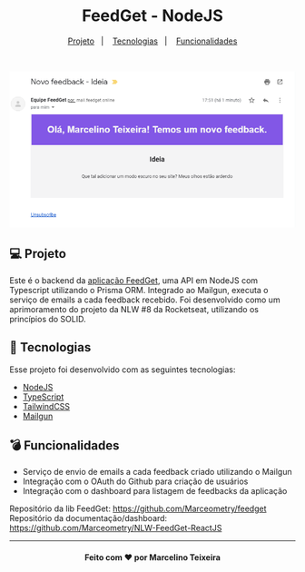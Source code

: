 <h1 align="center">
  FeedGet - NodeJS
</h1>

<p align="center">
  <a href="#-projeto">Projeto</a>&nbsp;&nbsp;&nbsp;|&nbsp;&nbsp;&nbsp;
  <a href="#-tecnologias">Tecnologias</a>&nbsp;&nbsp;&nbsp;|&nbsp;&nbsp;&nbsp;
  <a href="#-funcionalidades">Funcionalidades</a>
</p>

<br>

<p align="center">
  <img alt="Project Mockup" src="./.github/feedget-email-example.png">
</p>

## 💻 Projeto

Este é o backend da <a href="https://feedget.online" target="_blank">aplicação FeedGet</a>, uma API em NodeJS com Typescript utilizando o Prisma ORM. Integrado ao Mailgun, executa o serviço de emails a cada feedback recebido. Foi desenvolvido como um aprimoramento do projeto da NLW #8 da Rocketseat, utilizando os princípios do SOLID.

## 🧪 Tecnologias

Esse projeto foi desenvolvido com as seguintes tecnologias:

- [NodeJS](https://nodejs.org/)
- [TypeScript](https://www.typescriptlang.org/)
- [TailwindCSS](https://www.prisma.io/)
- [Mailgun](https://www.mailgun.com/)

## 💣 Funcionalidades

- Serviço de envio de emails a cada feedback criado utilizando o Mailgun
- Integração com o OAuth do Github para criação de usuários
- Integração com o dashboard para listagem de feedbacks da aplicação

<div>Repositório da lib FeedGet: <a href="https://github.com/Marceometry/feedget" target="_blank">https://github.com/Marceometry/feedget</a></div>
<div>Repositório da documentação/dashboard: <a href="https://github.com/Marceometry/NLW-FeedGet-ReactJS" target="_blank">https://github.com/Marceometry/NLW-FeedGet-ReactJS</a></div>

---

<h4 align="center"> Feito com ♥ por Marcelino Teixeira </h4>
